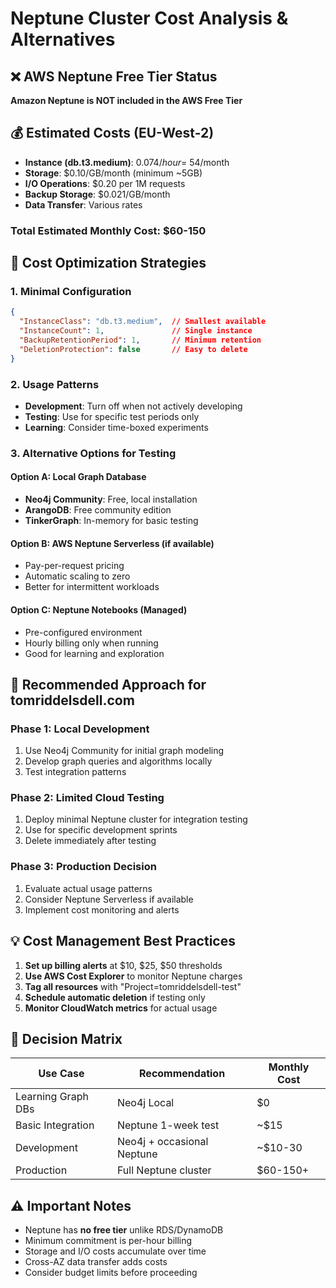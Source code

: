 # Neptune Cluster Cost Analysis & Alternatives

## ❌ AWS Neptune Free Tier Status
**Amazon Neptune is NOT included in the AWS Free Tier**

## 💰 Estimated Costs (EU-West-2)
- **Instance (db.t3.medium)**: $0.074/hour = ~$54/month
- **Storage**: $0.10/GB/month (minimum ~5GB)
- **I/O Operations**: $0.20 per 1M requests
- **Backup Storage**: $0.021/GB/month
- **Data Transfer**: Various rates

### Total Estimated Monthly Cost: $60-150

## 🔧 Cost Optimization Strategies

### 1. Minimal Configuration
```json
{
  "InstanceClass": "db.t3.medium",  // Smallest available
  "InstanceCount": 1,               // Single instance
  "BackupRetentionPeriod": 1,       // Minimum retention
  "DeletionProtection": false       // Easy to delete
}
```

### 2. Usage Patterns
- **Development**: Turn off when not actively developing
- **Testing**: Use for specific test periods only
- **Learning**: Consider time-boxed experiments

### 3. Alternative Options for Testing

#### Option A: Local Graph Database
- **Neo4j Community**: Free, local installation
- **ArangoDB**: Free community edition
- **TinkerGraph**: In-memory for basic testing

#### Option B: AWS Neptune Serverless (if available)
- Pay-per-request pricing
- Automatic scaling to zero
- Better for intermittent workloads

#### Option C: Neptune Notebooks (Managed)
- Pre-configured environment
- Hourly billing only when running
- Good for learning and exploration

## 🚀 Recommended Approach for tomriddelsdell.com

### Phase 1: Local Development
1. Use Neo4j Community for initial graph modeling
2. Develop graph queries and algorithms locally
3. Test integration patterns

### Phase 2: Limited Cloud Testing
1. Deploy minimal Neptune cluster for integration testing
2. Use for specific development sprints
3. Delete immediately after testing

### Phase 3: Production Decision
1. Evaluate actual usage patterns
2. Consider Neptune Serverless if available
3. Implement cost monitoring and alerts

## 💡 Cost Management Best Practices

1. **Set up billing alerts** at $10, $25, $50 thresholds
2. **Use AWS Cost Explorer** to monitor Neptune charges
3. **Tag all resources** with "Project=tomriddelsdell-test"
4. **Schedule automatic deletion** if testing only
5. **Monitor CloudWatch metrics** for actual usage

## 🎯 Decision Matrix

| Use Case | Recommendation | Monthly Cost |
|----------|---------------|--------------|
| Learning Graph DBs | Neo4j Local | $0 |
| Basic Integration | Neptune 1-week test | ~$15 |
| Development | Neo4j + occasional Neptune | ~$10-30 |
| Production | Full Neptune cluster | $60-150+ |

## ⚠️ Important Notes

- Neptune has **no free tier** unlike RDS/DynamoDB
- Minimum commitment is per-hour billing
- Storage and I/O costs accumulate over time
- Cross-AZ data transfer adds costs
- Consider budget limits before proceeding
